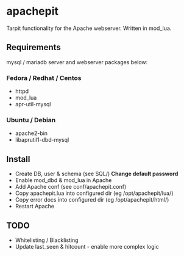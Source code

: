 # apachepit

Tarpit functionality for the Apache webserver. Written in mod_lua.

## Requirements

mysql / mariadb server and webserver packages below:

### Fedora / Redhat / Centos

- httpd
- mod_lua
- apr-util-mysql

### Ubuntu / Debian

- apache2-bin
- libaprutil1-dbd-mysql

## Install

- Create DB, user & schema (see SQL/)  **Change default password**
- Enable mod_dbd & mod_lua in Apache
- Add Apache conf (see conf/apachepit.conf)
- Copy apachepit.lua into configured dir (eg /opt/apachepit/lua/)
- Copy error docs into configured dir (eg /opt/apachepit/html/)
- Restart Apache

## TODO

- Whitelisting / Blacklisting
- Update last_seen & hitcount - enable more complex logic
